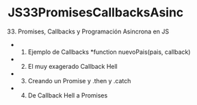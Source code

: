# JS33PromisesCallbacksAsinc
33. Promises, Callbacks y Programación Asincrona en JS
* 1. Ejemplo de Callbacks
*function nuevoPais(pais, callback)
* 2. El muy exagerado Callback Hell
* 3. Creando un Promise y .then y .catch
* 4. De Callback Hell a Promises
